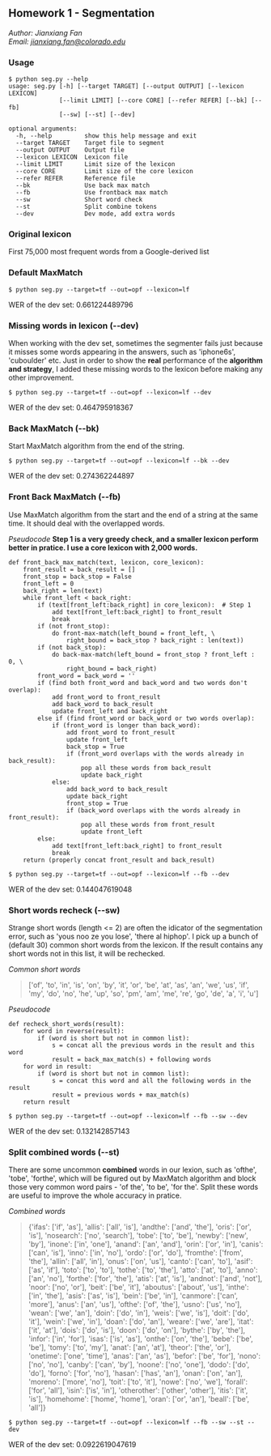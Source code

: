 ## Homework 1 - Segmentation

*Author: Jianxiang Fan*  
*Email: jianxiang.fan@colorado.edu*

### Usage
```
$ python seg.py --help
usage: seg.py [-h] [--target TARGET] [--output OUTPUT] [--lexicon LEXICON]
              [--limit LIMIT] [--core CORE] [--refer REFER] [--bk] [--fb]
              [--sw] [--st] [--dev]

optional arguments:
  -h, --help         show this help message and exit
  --target TARGET    Target file to segment
  --output OUTPUT    Output file
  --lexicon LEXICON  Lexicon file
  --limit LIMIT      Limit size of the lexicon
  --core CORE        Limit size of the core lexicon
  --refer REFER      Reference file
  --bk               Use back max match
  --fb               Use frontback max match
  --sw               Short word check
  --st               Split combine tokens
  --dev              Dev mode, add extra words
```

### Original lexicon
First 75,000 most frequent words from a Google-derived list 

### Default MaxMatch
```
$ python seg.py --target=tf --out=opf --lexicon=lf
```
WER of the dev set: 0.661224489796

### Missing words in lexicon (--dev)
When working with the dev set, sometimes the segmenter fails just because it misses some words appearing in the answers, such as 'iphone6s', 'cuboulder' etc. Just in order to show the **real** performance of the **algorithm and strategy**, I added these missing words to the lexicon before making any other improvement.
```
$ python seg.py --target=tf --out=opf --lexicon=lf --dev
```
WER of the dev set: 0.464795918367

### Back MaxMatch (--bk)
Start MaxMatch algorithm from the end of the string.
```
$ python seg.py --target=tf --out=opf --lexicon=lf --bk --dev
```
WER of the dev set: 0.274362244897

### Front Back MaxMatch (--fb)
Use MaxMatch algorithm from the start and the end of a string at the same time. It should deal with the overlapped words. 

*Pseudocode*
**Step 1 is a very greedy check, and a smaller lexicon perform better in pratice. I use a core lexicon with 2,000 words.**
```
def front_back_max_match(text, lexicon, core_lexicon):
    front_result = back_result = []
    front_stop = back_stop = False
    front_left = 0
    back_right = len(text)
    while front_left < back_right:
        if (text[front_left:back_right] in core_lexicon):  # Step 1
            add text[front_left:back_right] to front_result
            break
        if (not front_stop):
            do front-max-match(left_bound = front_left, \
                right_bound = back_stop ? back_right : len(text))
        if (not back_stop):
            do back-max-match(left_bound = front_stop ? front_left : 0, \
                right_bound = back_right)
        front_word = back_word = ''
        if (find both front_word and back_word and two words don't overlap):
            add front_word to front_result
            add back_word to back_result
            update front_left and back_right
        else if (find front_word or back_word or two words overlap):
            if (front_word is longer than back_word):
                add front_word to front_result
                update front_left
                back_stop = True
                if (front_word overlaps with the words already in back_result):
                    pop all these words from back_result
                    update back_right
            else:
                add back_word to back_result
                update back_right
                front_stop = True
                if (back_word overlaps with the words already in front_result):
                    pop all these words from front_result
                    update front_left
        else:
            add text[front_left:back_right] to front_result
            break
    return (properly concat front_result and back_result)
```
```
$ python seg.py --target=tf --out=opf --lexicon=lf --fb --dev
```
WER of the dev set: 0.144047619048

### Short words recheck (--sw)
Strange short words (length <= 2) are often the idicator of the segmentation error, such as 'yous noo ze you lose', 'there al hiphop'. 
I pick up a bunch of (default 30) common short words from the lexicon. If the result contains any short words not in this list, it will be rechecked.

*Common short words*
> ['of', 'to', 'in', 'is', 'on', 'by', 'it', 'or', 'be', 'at', 'as', 'an', 'we', 'us', 'if', 'my', 'do', 'no', 'he', 'up', 'so', 'pm', 'am', 'me', 're', 'go', 'de', 'a', 'i', 'u']

*Pseudocode*
```
def recheck_short_words(result):
    for word in reverse(result):
        if (word is short but not in common list):
            s = concat all the previous words in the result and this word
            result = back_max_match(s) + following words
    for word in result:
        if (word is short but not in common list):
            s = concat this word and all the following words in the result
            result = previous words + max_match(s)
    return result
```
```
$ python seg.py --target=tf --out=opf --lexicon=lf --fb --sw --dev
```
WER of the dev set: 0.132142857143

### Split combined words (--st)
There are some uncommon **combined** words in our lexion, such as 'ofthe', 'tobe', 'forthe', which will be figured out by MaxMatch algorithm and block those very common word pairs - 'of the', 'to be', 'for the'. Split these words are useful to improve the whole accuracy in pratice.

*Combined words*
> {'ifas': ['if', 'as'], 'allis': ['all', 'is'], 'andthe': ['and', 'the'], 'oris': ['or', 'is'], 'nosearch': ['no', 'search'], 'tobe': ['to', 'be'], 'newby': ['new', 'by'], 'inone': ['in', 'one'], 'anand': ['an', 'and'], 'orin': ['or', 'in'], 'canis': ['can', 'is'], 'inno': ['in', 'no'], 'ordo': ['or', 'do'], 'fromthe': ['from', 'the'], 'allin': ['all', 'in'], 'onus': ['on', 'us'], 'canto': ['can', 'to'], 'asif': ['as', 'if'], 'toto': ['to', 'to'], 'tothe': ['to', 'the'], 'atto': ['at', 'to'], 'anno': ['an', 'no'], 'forthe': ['for', 'the'], 'atis': ['at', 'is'], 'andnot': ['and', 'not'], 'noor': ['no', 'or'], 'beit': ['be', 'it'], 'aboutus': ['about', 'us'], 'inthe': ['in', 'the'], 'asis': ['as', 'is'], 'bein': ['be', 'in'], 'canmore': ['can', 'more'], 'anus': ['an', 'us'], 'ofthe': ['of', 'the'], 'usno': ['us', 'no'], 'wean': ['we', 'an'], 'doin': ['do', 'in'], 'weis': ['we', 'is'], 'doit': ['do', 'it'], 'wein': ['we', 'in'], 'doan': ['do', 'an'], 'weare': ['we', 'are'], 'itat': ['it', 'at'], 'dois': ['do', 'is'], 'doon': ['do', 'on'], 'bythe': ['by', 'the'], 'infor': ['in', 'for'], 'isas': ['is', 'as'], 'onthe': ['on', 'the'], 'bebe': ['be', 'be'], 'tomy': ['to', 'my'], 'anat': ['an', 'at'], 'theor': ['the', 'or'], 'onetime': ['one', 'time'], 'anas': ['an', 'as'], 'befor': ['be', 'for'], 'nono': ['no', 'no'], 'canby': ['can', 'by'], 'noone': ['no', 'one'], 'dodo': ['do', 'do'], 'forno': ['for', 'no'], 'hasan': ['has', 'an'], 'onan': ['on', 'an'], 'moreno': ['more', 'no'], 'toit': ['to', 'it'], 'nowe': ['no', 'we'], 'forall': ['for', 'all'], 'isin': ['is', 'in'], 'otherother': ['other', 'other'], 'itis': ['it', 'is'], 'homehome': ['home', 'home'], 'oran': ['or', 'an'], 'beall': ['be', 'all']}

```
$ python seg.py --target=tf --out=opf --lexicon=lf --fb --sw --st --dev
```
WER of the dev set: 0.0922619047619

